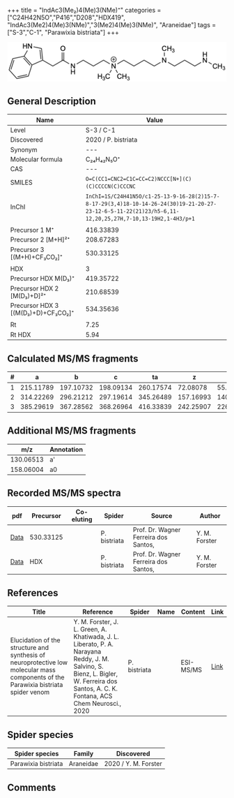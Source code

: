 +++
title = "IndAc3(Me₂)4(Me)3(NMe)⁺"
categories = ["C24H42N5O","P416","D208","HDX419",
"IndAc3(Me2)4(Me)3(NMe)","3(Me2)4(Me)3(NMe)",
"Araneidae"]
tags = ["S-3","C-1",
"Parawixia bistriata"]
+++

![](/img/IndAc3(Me2)4(Me)3(NMe).png)

## General Description

| Name                       | Value              |
|----------------------------|--------------------|
| Level                      | S-3 / C-1          |
| Discovered                 | 2020 / P. bistriata |
| Synonym                    | ---                |
| Molecular formula          | C₂₄H₄₂N₅O⁺                   |
| CAS                        | ---                |
| SMILES | `O=C(CC1=CNC2=C1C=CC=C2)NCCC[N+](C)(C)CCCCN(C)CCCNC`  |
| InChI  | `InChI=1S/C24H41N5O/c1-25-13-9-16-28(2)15-7-8-17-29(3,4)18-10-14-26-24(30)19-21-20-27-23-12-6-5-11-22(21)23/h5-6,11-12,20,25,27H,7-10,13-19H2,1-4H3/p+1`  |
|                            |                    |
| Precursor 1  M⁺         | 416.33839                   |
| Precursor 2 [M+H]²⁺       | 208.67283                   |
| Precursor 3 [(M+H)+CF₃CO₂]⁺              | 530.33125                   |
|                            |                    |
| HDX                        | 3                   |
| Precursor HDX    M(D₃)⁺   | 419.35722                   |
| Precursor HDX 2 [M(D₃)+D]²⁺ | 210.68539                   |
| Precursor HDX 3 [(M(D₃)+D)+CF₃CO₂]⁺          | 534.35636                   |
|                            |                    |
| Rt                         | 7.25                   |
| Rt HDX                     | 5.94                   |

## Calculated MS/MS fragments

| # | a         | b         | c         | ta        | z         | y         | tz        |
|---|-----------|-----------|-----------|-----------|-----------|-----------|-----------|
| 1 | 215.11789 | 197.10732 | 198.09134 | 260.17574 | 72.08078 | 55.05423 | 103.12297 |
| 2 | 314.22269 | 296.21212 | 297.19614 | 345.26489 | 157.16993 | 140.14338 | 202.22777 |
| 3 | 385.29619 | 367.28562 | 368.26964 | 416.33839 | 242.25907 | 226.24035 | 259.28562 |

## Additional MS/MS fragments

| m/z | Annotation |
|-----|------------|
| 130.06513 | a'         |
| 158.06004 | a0         |

## Recorded MS/MS spectra

| pdf                                             | Precursor | Co-eluting | Spider      | Source                       | Author        |
|-------------------------------------------------|-----------|------------|-------------|------------------------------|---------------|
| [Data](/pdf/P-bistriata/416_IndAc3(Me2)4(Me)3(NMe)_Pb_3.pdf) | 530.33125 |           | P. bistriata | Prof. Dr. Wagner Ferreira dos Santos,  | Y. M. Forster |
| [Data](/pdf/P-bistriata/416_IndAc3(Me2)4(Me)3(NMe)_Pb_HDX.pdf) | HDX |           | P. bistriata | Prof. Dr. Wagner Ferreira dos Santos,  | Y. M. Forster |


## References

| Title | Reference | Spider | Name | Content | Link |
|-------|-----------|--------|------|---------|------|
| Elucidation of the structure and synthesis of neuroprotective low molecular mass components of the Parawixia bistriata spider venom      | Y. M. Forster, J. L. Green, A. Khatiwada, J. L. Liberato, P. A. Narayana Reddy, J. M. Salvino, S. Bienz, L. Bigler, W. Ferreira dos Santos, A. C. K. Fontana, ACS Chem Neurosci., 2020          | P. bistriata       |      | ESI-MS/MS        | [Link](https://pubs.acs.org/doi/10.1021/acschemneuro.0c00007)     |

## Spider species

| Spider species     | Family     | Discovered           |
|--------------------|------------|----------------------|
| Parawixia bistriata | Araneidae | 2020 / Y. M. Forster |


## Comments
